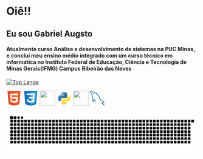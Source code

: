 # Oiê!!
## Eu sou Gabriel Augsto
#### Atualmente curso Análise e desenvolvimento de sistemas na PUC Minas, e concluí meu ensino médio integrado com um curso técnico em informática no Instituto Federal de Educação, Ciência e Tecnologia de Minas Gerais(IFMG) Campus Ribeirão das Neves



<!-- ![Anurag's GitHub stats](https://github-readme-stats.vercel.app/api?username=bielaugusto&show_icons=true&theme=radical)-->
[![Top Langs](https://github-readme-stats.vercel.app/api/top-langs/?username=bielaugusto&layout=compact&theme=radical)](https://github.com/anuraghazra/github-readme-stats)


<img src="https://raw.githubusercontent.com/devicons/devicon/master/icons/html5/html5-original.svg" width="40" height="40" ></img>
<img src="https://raw.githubusercontent.com/devicons/devicon/master/icons/css3/css3-original.svg" width="40" height="40" ></img>
<img src="https://cdn.jsdelivr.net/gh/devicons/devicon/icons/javascript/javascript-plain.svg" width="40" height="40"/>
<img src="https://raw.githubusercontent.com/devicons/devicon/master/icons/python/python-original.svg" width="40" height="40" ></img>
<img src="https://cdn.jsdelivr.net/gh/devicons/devicon/icons/csharp/csharp-original.svg" width="40" height="40" />
<img src="https://raw.githubusercontent.com/devicons/devicon/master/icons/mysql/mysql-original.svg" width="40" height="40" ></img>

<!--
## How to reach me:

<a href="gabriel.lanavidal@gmail.com" target="_blank">
<img align="center" alt="Gabriel-email" height="30" width="30" src="https://image.flaticon.com/icons/png/128/732/732223.png" style="max-width:100;"*>
</a>
<a href="https://www.linkedin.com/in/gabriel-augusto-1706581b3/" target="_blank">
<img align="center" alt="Gabriel-linkedin" height="30" width="40" src="https://raw.githubusercontent.com/devicons/devicon/master/icons/linkedin/linkedin-original.svg" style="max-width:100;"*>
</a>
<a href="https://www.instagram.com/bielvidal__/" target="_blank">
<img align="center" alt="Gabriel-instagram" height="30" width="30" src="https://image.flaticon.com/icons/png/128/2111/2111463.png" style="max-width:100;"*>
</a>
-->

![Snake animation](https://github.com/bielaugusto/bielaugusto/blob/output/github-contribution-grid-snake.svg)


<!---
BIelzera86/BIelzera86 is a ✨ special ✨ repository because its `README.md` (this file) appears on your GitHub profile.
You can click the Preview link to take a look at your changes.
--->
